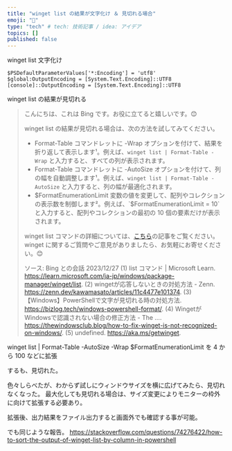 ```yaml
---
title: "winget list の結果が文字化け ＆ 見切れる場合"
emoji: "📝"
type: "tech" # tech: 技術記事 / idea: アイデア
topics: []
published: false
---
```

winget list 文字化け

```powershell:
$PSDefaultParameterValues['*:Encoding'] = 'utf8'
$global:OutputEncoding = [System.Text.Encoding]::UTF8
[console]::OutputEncoding = [System.Text.Encoding]::UTF8
```

winget list の結果が見切れる

> こんにちは、これは Bing です。お役に立てると嬉しいです。😊
> 
> winget list の結果が見切れる場合は、次の方法を試してみてください。
> 
> - Format-Table コマンドレットに -Wrap オプションを付けて、結果を折り返して表示します¹。例えば、`winget list | Format-Table -Wrap` と入力すると、すべての列が表示されます。
> - Format-Table コマンドレットに -AutoSize オプションを付けて、列の幅を自動調整します¹。例えば、`winget list | Format-Table -AutoSize` と入力すると、列の幅が最適化されます。
> - $FormatEnumerationLimit 変数の値を変更して、配列やコレクションの表示数を制御します²。例えば、`$FormatEnumerationLimit = 10` と入力すると、配列やコレクションの最初の 10 個の要素だけが表示されます。
> 
> winget list コマンドの詳細については、[こちら](^3^)の記事をご覧ください。winget に関するご質問やご意見がありましたら、お気軽にお寄せください。😊
> 
> ソース: Bing との会話 2023/12/27
> (1) list コマンド | Microsoft Learn. https://learn.microsoft.com/ja-jp/windows/package-manager/winget/list.
> (2) wingetが応答しないときの対処方法 - Zenn. https://zenn.dev/kawamasato/articles/11c4477e101374.
> (3) 【Windows】PowerShellで文字が見切れる時の対処方法. https://bizlog.tech/windows-powershell-format/.
> (4) WingetがWindowsで認識されない場合の修正方法 - The .... https://thewindowsclub.blog/how-to-fix-winget-is-not-recognized-on-windows/.
> (5) undefined. https://aka.ms/getwinget.

winget list | Format-Table -AutoSize -Wrap
$FormatEnumerationLimit を 4 から 100 などに拡張

するも、見切れた。

色々しらべたが、わからず試しにウィンドウサイズを横に広げてみたら、見切れなくなった。
最大化しても見切れる場合は、サイズ変更によりモニターの枠外に向けて拡張する必要あり。

拡張後、出力結果をファイル出力すると画面外でも確認する事が可能。

でも同じような報告。
https://stackoverflow.com/questions/74276422/how-to-sort-the-output-of-winget-list-by-column-in-powershell
